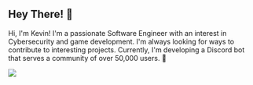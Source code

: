 ## Hey There! 👋
Hi, I'm Kevin! I'm a passionate Software Engineer with an interest in Cybersecurity and game development. I'm always looking for ways to contribute to interesting projects. Currently, I'm developing a Discord bot that serves a community of over 50,000 users. 🚀

<img src="https://skillicons.dev/icons?i=go,js,python,lua,sqlite,grafana,terraform,vim,docker,ubuntu&perline=15">

